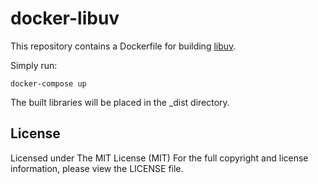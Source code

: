 # docker-libuv

This repository contains a Dockerfile for building [libuv](https://github.com/libuv/libuv).

Simply run:
```
docker-compose up
```

The built libraries will be placed in the _dist directory.

## License
Licensed under The MIT License (MIT)
For the full copyright and license information, please view the LICENSE file.
